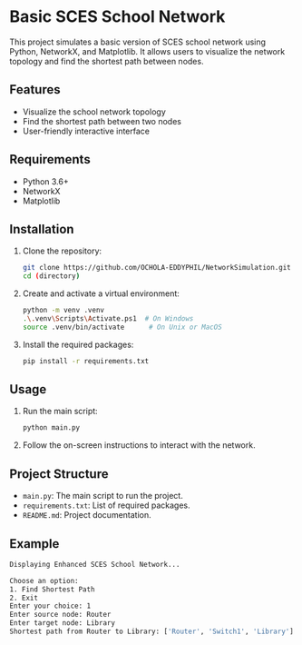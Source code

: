 # Basic SCES School Network

This project simulates a basic version of SCES school network using Python, NetworkX, and Matplotlib. It allows users to visualize the network topology and find the shortest path between nodes.

## Features

- Visualize the school network topology
- Find the shortest path between two nodes
- User-friendly interactive interface

## Requirements

- Python 3.6+
- NetworkX
- Matplotlib

## Installation

1. Clone the repository:
    ```sh
    git clone https://github.com/OCHOLA-EDDYPHIL/NetworkSimulation.git
    cd (directory)
    ```

2. Create and activate a virtual environment:
    ```sh
    python -m venv .venv
    .\.venv\Scripts\Activate.ps1  # On Windows
    source .venv/bin/activate      # On Unix or MacOS
    ```

3. Install the required packages:
    ```sh
    pip install -r requirements.txt
    ```

## Usage

1. Run the main script:
    ```sh
    python main.py
    ```

2. Follow the on-screen instructions to interact with the network.

## Project Structure

- `main.py`: The main script to run the project.
- `requirements.txt`: List of required packages.
- `README.md`: Project documentation.

## Example

```sh
Displaying Enhanced SCES School Network...

Choose an option:
1. Find Shortest Path
2. Exit
Enter your choice: 1
Enter source node: Router
Enter target node: Library
Shortest path from Router to Library: ['Router', 'Switch1', 'Library'] with total weight 12